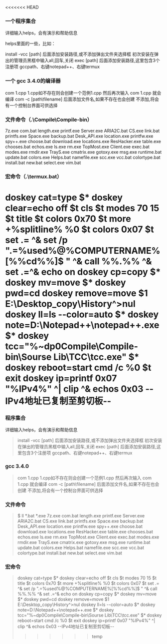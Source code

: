 <<<<<<< HEAD
### 一个程序集合

详细输入helps，会有演示和帮助信息

helps里面的一些，比如：

install -vcc [path]
      后面添加安装路径,或不添加弹出文件夹选择框
      初次安装在弹出的管理员黑框中输入all,回车,关闭
exec [path]
      后面添加安装路径,这里包含3个注册项
      gccpath、右键notepad++、右键termux

### 一个 gcc 3.4.0的编译器

com 1.cpp
      1.cpp如不存在则会创建一个范例1.cpp
      然后再次输入 com 1.cpp 就会编译
com -c [path\filename]
      后面添加文件名,如果不存在也会创建
      不添加,将会有一个控制台界面可供选择

### 文件命令（.\Compile\Compile-bin）

7z.exe         com.bat       length.exe     printf.exe     Server.exe
ARIA2C.bat     CS.exe        link.bat       printfs.exe    Space.exe
backup.bat     Desk_API.exe  location.exe   printfw.exe    spy++.exe
choose.bat     download.exe  locations.exe  ResHacker.exe  table.exe
chooses.bat    echos.exe     ls.exe         rm.exe         TopMost.exe
Client.exe     exec.bat      modes.exe      rmdir.exe      TrayS.exe
cmatrix.exe    gotoxy.exe    msg.exe        runtime.bat    update.bat
colors.exe     Helps.bat     namefile.exe   scc.exe        vcc.bat
colortype.bat  install.bat   new.bat        select.exe     vim.bat

### 宏命令（.\termux.bat）

doskey cat=type $*
doskey clear=echo off $t cls $t modes 70 15 $t title $t colors 0x70 $t more +%splitline% %0 $t colors 0x07 $t set .= ^& set /p ".=%used%@%COMPUTERNAME%[%%cd%%]$ " ^& call %%.%% ^& set .=^& echo on
doskey cp=copy $*
doskey mv=move $*
doskey pwd=cd
doskey remove=move $1 E:\Desktop_copy\History^>nul
doskey ll=ls --color=auto $*
doskey note=D:\Notepad++\notepad++.exe $*
doskey tcc="%~dp0Compile\Compile-bin\Sourse Lib\TCC\tcc.exe" $*
doskey reboot=start cmd /c %0 $t exit
doskey ip=printf 0x07 "%IPv4%" ^| clip ^& echos 0x03 --IPv4地址已复制至剪切板-- 
=======
### 程序集合

详细输入helps，会有演示和帮助信息

> install -vcc [path]
>         后面添加安装路径,或不添加弹出文件夹选择框
>         初次安装在弹出的管理员黑框中输入all,回车,关闭
> exec [path]
>         后面添加安装路径,这里包含3个注册项
>         gccpath、右键notepad++、右键termux

### gcc 3.4.0

> com 1.cpp
>         1.cpp如不存在则会创建一个范例1.cpp
>         然后再次输入 com 1.cpp 就会编译
> com -c [path\filename]
>         后面添加文件名,如果不存在也会创建
>         不添加,将会有一个控制台界面可供选择

### 文件命令

>$ ll *.bat *.exe
>7z.exe         com.bat       length.exe     printf.exe     Server.exe
>ARIA2C.bat     CS.exe        link.bat       printfs.exe    Space.exe
>backup.bat     Desk_API.exe  location.exe   printfw.exe    spy++.exe
>choose.bat     download.exe  locations.exe  ResHacker.exe  table.exe
>chooses.bat    echos.exe     ls.exe         rm.exe         TopMost.exe
>Client.exe     exec.bat      modes.exe      rmdir.exe      TrayS.exe
>cmatrix.exe    gotoxy.exe    msg.exe        runtime.bat    update.bat
>colors.exe     Helps.bat     namefile.exe   scc.exe        vcc.bat
>colortype.bat  install.bat   new.bat        select.exe     vim.bat

### 宏命令

>doskey cat=type $*
>doskey clear=echo off $t cls $t modes 70 15 $t title $t colors 0x70 $t more +%splitline% %0 $t colors 0x07 $t set .= ^& set /p ".=%used%@%COMPUTERNAME%[%%cd%%]$ " ^& call %%.%% ^& set .=^& echo on
>doskey cp=copy $*
>doskey mv=move $*
>doskey pwd=cd
>doskey remove=move $1 E:\Desktop_copy\History^>nul
>doskey ll=ls --color=auto $*
>doskey note=D:\Notepad++\notepad++.exe $*
>doskey tcc="%~dp0Compile\Compile-bin\Sourse Lib\TCC\tcc.exe" $*
>doskey reboot=start cmd /c %0 $t exit
>doskey ip=printf 0x07 "%IPv4%" ^| clip ^& echos 0x03 --IPv4地址已复制至剪切板-- 
>>>>>>> temp
